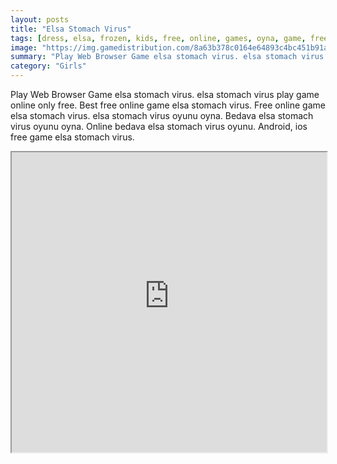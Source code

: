 ```yaml
---
layout: posts
title: "Elsa Stomach Virus"
tags: [dress, elsa, frozen, kids, free, online, games, oyna, game, free, games, play, play, games]
image: "https://img.gamedistribution.com/8a63b378c0164e64893c4bc451b91a9d.jpg"
summary: "Play Web Browser Game elsa stomach virus. elsa stomach virus play game online only free. Best free online game elsa stomach virus. Free online game elsa stomach virus. elsa stomach virus oyunu oyna. Bedava elsa stomach virus oyunu oyna. Online bedava elsa stomach virus oyunu. Android, ios free game elsa stomach virus."
category: "Girls"
---
```


Play Web Browser Game elsa stomach virus. elsa stomach virus play game online only free. Best free online game elsa stomach virus. Free online game elsa stomach virus. elsa stomach virus oyunu oyna. Bedava elsa stomach virus oyunu oyna. Online bedava elsa stomach virus oyunu. Android, ios free game elsa stomach virus.

<iframe width="100%" height="480px;" src="https://html5.gamedistribution.com/8a63b378c0164e64893c4bc451b91a9d/"></iframe>